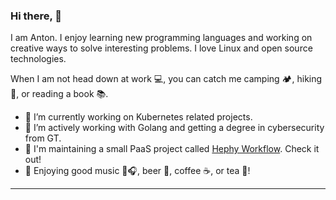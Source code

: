 ### Hi there, 👋

I am Anton. I enjoy learning new programming languages and working on creative ways to solve interesting problems. I love Linux and open source technologies.

When I am not head down at work 💻, you can catch me camping 🏕️, hiking 🥾, or reading a book 📚.

- 🔭 I’m currently working on Kubernetes related projects.
- 🌱 I’m actively working with Golang and getting a degree in cybersecurity from GT.
- 🔧 I'm maintaining a small PaaS project called [Hephy Workflow](https://web.teamhephy.com/). Check it out!
- 💬 Enjoying good music 🎸🎧, beer 🍺, coffee ☕, or tea 🍵!

<hr>

<!--
**Cryptophobia/cryptophobia** is a ✨ _special_ ✨ repository because its `README.md` (this file) appears on your GitHub profile.

Here are some ideas to get you started:

- 🔭 I’m currently working on ...
- 🌱 I’m currently learning ...
- 👯 I’m looking to collaborate on ...
- 🤔 I’m looking for help with ...
- 💬 Ask me about ...
- 📫 How to reach me: ...
- 😄 Pronouns: ...
- ⚡ Fun fact: ...
-->
